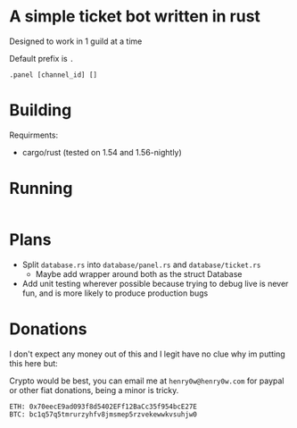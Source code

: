 # A simple ticket bot written in rust

Designed to work in 1 guild at a time 


Default prefix is `.`

```
.panel [channel_id] []

```
# Building

Requirments:
 - cargo/rust (tested on 1.54 and 1.56-nightly)

# Running

```

```

# Plans
 - Split `database.rs` into `database/panel.rs` and `database/ticket.rs`
    - Maybe add wrapper around both as the struct Database
 - Add unit testing wherever possible because trying to debug live is never fun, and is more likely to produce production bugs

# Donations

I don't expect any money out of this and I legit have no clue why im putting this here but: 

Crypto would be best, you can email me at `henry0w@henry0w.com` for paypal or other fiat donations, being a minor is tricky.  

```
ETH: 0x70eecE9ad093f8d5402EFf12BaCc35f954bcE27E
BTC: bc1q57q5tmrurzyhfv8jmsmep5rzvekewwkvsuhjw0
```